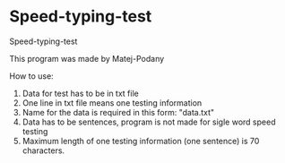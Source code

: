 # Speed-typing-test
Speed-typing-test

This program was made by Matej-Podany

How to use:
1. Data for test has to be in txt file
2. One line in txt file means one testing information
3. Name for the data is required in this form: "data.txt"
4. Data has to be sentences, program is not made for sigle word speed testing
5. Maximum length of one testing information (one sentence) is 70 characters.
